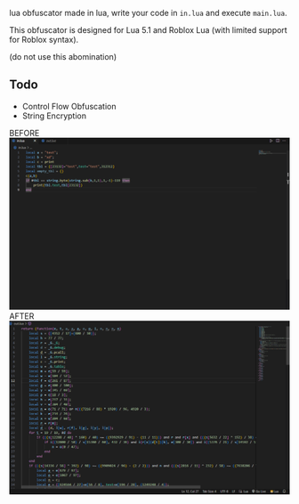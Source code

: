 lua obfuscator made in lua, write your code in `in.lua` and execute `main.lua`.

This obfuscator is designed for Lua 5.1 and Roblox Lua (with limited support for Roblox syntax).

(do not use this abomination)

## Todo
- Control Flow Obfuscation
- String Encryption

BEFORE
[![BEFORE](https://raw.githubusercontent.com/4ngeI/lua-obfuscator/main/info/before1.png "BEFORE")](https://raw.githubusercontent.com/4ngeI/lua-obfuscator/main/info/before1.png "BEFORE")
AFTER
[![AFTER](https://raw.githubusercontent.com/4ngeI/lua-obfuscator/main/info/after1.png "AFTER")](https://raw.githubusercontent.com/4ngeI/lua-obfuscator/main/info/after1.png "AFTER")
